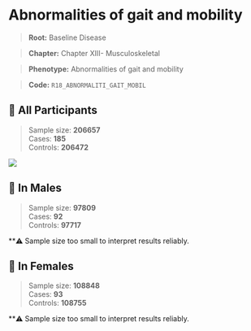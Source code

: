 # Abnormalities of gait and mobility

> **Root:** Baseline Disease  

> **Chapter:** Chapter XIII- Musculoskeletal  

> **Phenotype:** Abnormalities of gait and mobility  

> **Code:** `R18_ABNORMALITI_GAIT_MOBIL`

## 🧪 All Participants  
> Sample size: **206657**  
> Cases: **185**  
> Controls: **206472**
<img src="/Disease/Figures/ALL/Baseline/R18_ABNORMALITI_GAIT_MOBIL.png"/>
<CsvTable src="/Disease/Data/ALL/Baseline/LG_R18_ABNORMALITI_GAIT_MOBIL.csv" label="🔍 View full results" />

## 👨 In Males  
> Sample size: **97809**  
> Cases: **92**  
> Controls: **97717**

**⚠️ Sample size too small to interpret results reliably.

## 👩 In Females  
> Sample size: **108848**  
> Cases: **93**  
> Controls: **108755**

**⚠️ Sample size too small to interpret results reliably.
